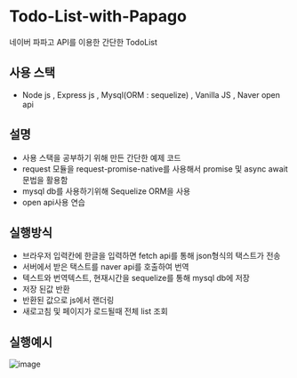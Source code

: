 # Todo-List-with-Papago
네이버 파파고 API를 이용한 간단한 TodoList
## 사용 스택
  - Node js , Express js , Mysql(ORM : sequelize) , Vanilla JS , Naver open api
## 설명
  - 사용 스택을 공부하기 위해 만든 간단한 예제 코드
  - request 모듈을 request-promise-native를 사용해서 promise 및 async await 문법을 활용함
  - mysql db를 사용하기위해 Sequelize ORM을 사용
  - open api사용 연습
## 실행방식
  - 브라우저 입력칸에 한글을 입력하면 fetch api를 통해 json형식의 택스트가 전송
  - 서버에서 받은 택스트를 naver api를 호출하여 번역
  - 텍스트와 번역텍스트, 현재시간을 sequelize를 통해 mysql db에 저장
  - 저장 된값 반환
  - 반환된 값으로 js에서 랜더링
  - 새로고침 및 페이지가 로드될때 전체 list 조회
## 실행예시
  ![image](https://user-images.githubusercontent.com/42242359/100550750-5ddf7500-32bf-11eb-95f2-860dfec49ae3.png)
